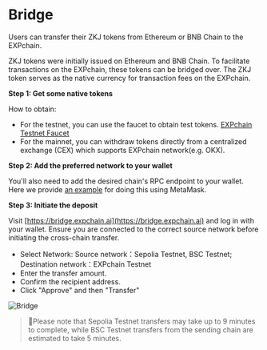 # Bridge

Users can transfer their ZKJ tokens from Ethereum or BNB Chain to the EXPchain.

ZKJ tokens were initially issued on Ethereum and BNB Chain. To facilitate transactions on the EXPchain, these tokens can be bridged over. The ZKJ token serves as the native currency for transaction fees on the EXPchain.

**Step 1: Get some native tokens**

How to obtain:

- For the testnet, you can use the faucet to obtain test tokens. [EXPchain Testnet Faucet](https://faucet.expchain.ai)
- For the mainnet, you can withdraw tokens directly from a centralized exchange (CEX) which supports EXPchain network(e.g. OKX).

**Step 2: Add the preferred network to your wallet**

You'll also need to add the desired chain's RPC endpoint to your wallet. Here we provide [an example](https://github.com/PolyhedraZK/chaindocs?tab=readme-ov-file#wallet-configuration) for doing this using MetaMask.

**Step 3: Initiate the deposit**

Visit [https://bridge.expchain.ai](https://bridge.expchain.ai) and log in with your wallet. Ensure you are connected to the correct source network before initiating the cross-chain transfer.

- Select Network: Source network：Sepolia Testnet, BSC Testnet; Destination network：EXPchain Testnet
- Enter the transfer amount.
- Confirm the recipient address.
- Click "Approve" and then "Transfer"

![Bridge](https://storage.googleapis.com/polyhedra-img/images/prod/Bridge_03.png)

> 🌟Please note that Sepolia Testnet transfers may take up to 9 minutes to complete, while BSC Testnet transfers from the sending chain are estimated to take 5 minutes.
